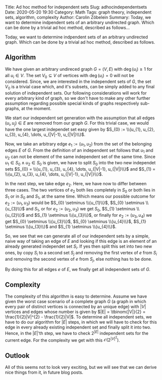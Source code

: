 Title:      Ad hoc method for independent sets
Slug:       adhocindependentsets
Date:       2020-05-20 19:30
Category:   Math
Tags:       graph theory, independent sets, algorithm, complexity
Author:     Carolin Zöbelein
Summary:    Today, we want to determine indpendent sets of an arbitrary undirected graph. Which can be done by a trivial ad hoc method, described as follows...

Today, we want to determine indpendent sets of an arbitrary undirected graph. Which can be done by a trivial ad hoc method, described as follows.

## Algorithm
We have given an arbitrary undireced graph $G = \left(V, E\right)$ with $\deg\left(u_{i}\right) \geq 1$ for all $u_{i} \in V$. The set $V_{0} \subseteq V$ of vertices with $\deg\left(u_{i}\right) = 0$ will not be considered. Since, we are interested in the independent sets of $G$, the set $V_{0}$ is a trivial case which, and it's subsets, can be simply added to any final solution of independent sets. Our following considerations will work for every arbitrary kind of graph, so we don't have to make any other further assumption regarding possible special kinds of graphs respectively sub-graphs, at the moment.

We start our independent set generation with the assumption that all edges $\left(u_{i}, u_{j}\right) \in E$ are removed from our graph $G$. For this trivial case, we would have the one largest independet set easy given by $S_{0} := \\{u_{1}, u_{2}, u_{3}, u_{4}, \dots, u_{|V|-1}, u_{|V|}\\}$.

Now, we take an arbitrary edge $e_{1} := \left(u_{1}, u_{2}\right)$ from the set of the belonging edges $E$ of $G$. From the definition of an independent set follows that $u_{1}$ and $u_{2}$ can not be element of the same independent set of the same time. Since $u_{1} \in S_{0} \wedge u_{2} \in S_{0}$ is given, we have to split $S_{0}$ into the two new independet sets $S_{0} = \\{u_{1}, u_{3}, u_{4}, \dots, u_{|V|-1}, u_{|V|}\\}$ and $S_{1} = \\{u_{2}, u_{3}, u_{4}, \dots, u_{|V|-1}, u_{|V|}\\}$.

In the next step, we take edge $e_{2}$. Here, we have now to differ between three cases. The two vertices of $e_{2}$ both lies completely in $S_{0}$ or both lies in $S_{1}$ or in $S_{0}$ and $S_{1}$, at the same time. Which means our possible outcome for $e_{2} := \left(u_{1}, u_{3}\right)$ would be $S_{0} \setminus \\{u_{1}\\}$, $S_{0} \setminus \\{u_{3}\\}$ and $S_{1}$, or for $e_{2} := \left(u_{2}, u_{3}\right)$ we get $S_{0}$, $S_{1} \setminus \\{u_{2}\\}$ and $S_{1} \setminus \\{u_{3}\\}$, or finally for $e_{2} := \left(u_{3},u_{4}\right)$ we get $S_{0} \setminus \\{u_{3}\\}$, $S_{0} \setminus \\{u_{4}\\}$, $S_{1} \setminus \\{u_{3}\\}$ and $S_{1} \setminus \\{u_{4}\\}$.

So, we see that we can generate all of our independent sets by a simple, naive way of taking an edge of $E$ and looking if this edge is an element of an already generated independet set $S_{i}$. If yes then split this set into two new ones, by copy $S_{i}$ to a second set $S_{j}$ and removing the first vertex of $e$ from $S_{i}$ and removing the second vertex of $e$ from $S_{j}$, else nothing has to be done.

By doing this for all edges $e$ of $E$, we finally get all independent sets of $G$.


## Complexity
The complexity of this algorithm is easy to determine. Assume we have given the worst case scenario of a complete graph $G$ (a graph in which every pair of distinct vertices is connected by an unique edge) with $|V|$ vertices and edges whose number is given by $|E| = \tbinom{|V|}{2} = \frac{1}{2}|V|^{2} - \frac{1}{2}|V|$. To determine all independent sets, we have to do our algorithm for $|E|$ steps, in which we will have to check for this edge in every already existing independent set and finally split it into two. Hence, in the $|E|$'th step, we have to check $2^{|E|}$ independent sets for the current edge. For the complexity we get with this $\mathcal{O}\left(2^{|V|^{2}}\right)$.


## Outlook
All of this seems not to look very exciting, but we will see that we can derive nice things from it, in future blog posts.
